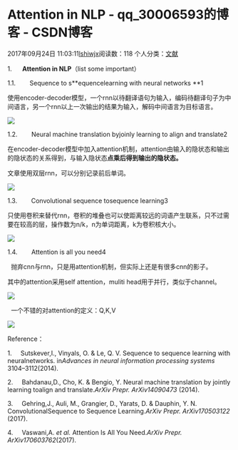 # Attention in NLP - qq_30006593的博客 - CSDN博客





2017年09月24日 11:03:11[lshiwjx](https://me.csdn.net/qq_30006593)阅读数：118
个人分类：[文献](https://blog.csdn.net/qq_30006593/article/category/7186720)









1.      **Attention in NLP**（list some important）



1.1.        Sequence to s**equencelearning with neural networks **1



使用encoder-decoder模型，一个rnn以待翻译语句为输入，编码待翻译句子为中间语言，另一个rnn以上一次输出的结果为输入，解码中间语言为目标语言。

![](https://img-blog.csdn.net/20170924112333008?watermark/2/text/aHR0cDovL2Jsb2cuY3Nkbi5uZXQvcXFfMzAwMDY1OTM=/font/5a6L5L2T/fontsize/400/fill/I0JBQkFCMA==/dissolve/70/gravity/Center)

1.2.        Neural machine translation byjoinly learning to align and translate2

在encoder-decoder模型中加入attention机制，attention由输入的隐状态和输出的隐状态的关系得到，与输入隐状态**点乘后得到输出的隐状态。**

文章使用双层rnn，可以分别记录前后单词。

![](https://img-blog.csdn.net/20170924112347563)




1.3.        Convolutional sequence tosequence learning3

只使用卷积来替代rnn，卷积的堆叠也可以使距离较远的词语产生联系，只不过需要在较高的层，操作数为n/k，n为单词距离，k为卷积核大小。

![](https://img-blog.csdn.net/20170924112351716)



1.4.        Attention is all you need4

  抛弃cnn与rnn，只是用attention机制，但实际上还是有很多cnn的影子。

其中的attention采用self attention，muliti head用于并行，类似于channel。

![](https://img-blog.csdn.net/20170924112355460)


  一个不错的对attention的定义：Q,K,V

![](https://img-blog.csdn.net/20170924112359155)





Reference：

1.     Sutskever,I., Vinyals, O. & Le, Q. V. Sequence to sequence learning with neuralnetworks. in*Advances in neural information processing systems* 3104–3112(2014).

2.     Bahdanau,D., Cho, K. & Bengio, Y. Neural machine translation by jointly learning toalign and translate.*ArXiv Prepr. ArXiv14090473* (2014).

3.     Gehring,J., Auli, M., Grangier, D., Yarats, D. & Dauphin, Y. N. ConvolutionalSequence to Sequence Learning.*ArXiv Prepr. ArXiv170503122* (2017).

4.     Vaswani,A. *et al.* Attention Is All You Need.*ArXiv Prepr. ArXiv170603762*(2017).



